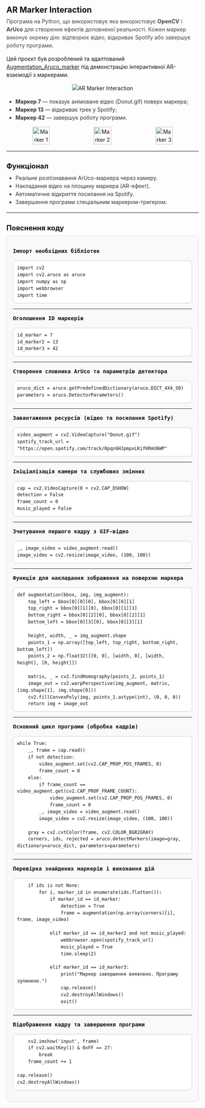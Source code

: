 <section style="font-family: -apple-system, BlinkMacSystemFont, 'Segoe UI', Roboto, 'Helvetica Neue', Arial; line-height:1.5; color:#111;">
  <h1 style="margin-bottom:0.1em;">AR Marker Interaction</h1>
  <p style="margin-top:0.2em; color:#444;">
  Програма на Python, що використовує яка використовує <b>OpenCV</b> і <b>ArUco</b> для створення ефектів доповненої реальності.
  Кожен маркер виконує окрему дію: відтворює відео, відкриває Spotify або завершує роботу програми.
</p>
<p>
  Цей проєкт був розроблений та адаптований <a href="https://github.com/codegiovanni/Augmentation_Aruco_marker.git" target="_blank">Augmentation_Aruco_marker</a> під демонстрацію інтерактивної AR-взаємодії з маркерами.
</p>
<div align="center">
  <img src="result.gif" alt="AR Marker Interaction"/>
</div>
  <ul style="color:#333">
    <li><b>Маркeр 7</b> — показує анімоване відео (Donut.gif) поверх маркера;</li>
    <li><b>Маркeр 13</b> — відкриває трек у Spotify;</li>
    <li><b>Маркeр 42</b> — завершує роботу програми.</li>
  </ul>
  <div align="center">
  <div style="display: flex; justify-content: center; gap: 10px;">
  <img src="img1.png" alt="Marker 1" style="width: 30%;">
  <img src="img2.png" alt="Marker 2" style="width: 30%;">
  <img src="img3.png" alt="Marker 3" style="width: 30%;">
</div>

  </div>

  <hr style="border:none;border-top:1px solid #eee;margin:16px 0;">

  <h2 style="font-size:1.15rem;margin-bottom:6px;">Функціонал</h2>
  <ul style="margin-top:0;color:#333">
    <li>Реальне розпізнавання ArUco-маркера через камеру.</li>
    <li>Накладання відео на площину маркера (AR-ефект).</li>
    <li>Автоматичне відкриття посилання на Spotify.</li>
    <li>Завершення програми спеціальним маркером-тригером.</li>
  </ul>

  <hr style="border:none;border-top:1px solid #eee;margin:16px 0;">

  <h2 style="font-size:1.15rem;margin-bottom:6px;">Пояснення коду</h2>

  <section style="font-family: Consolas, monospace; background:#f9f9f9; border-radius:10px; padding:16px; border:1px solid #ddd;">

<b>Імпорт необхідних бібліотек</b>
  <pre style="background:#fff; padding:10px; border-radius:8px; border:1px solid #ccc;">
<code>import cv2
import cv2.aruco as aruco
import numpy as np
import webbrowser
import time
</code></pre>
  <hr>

  <b>Оголошення ID маркерів</b>
  <pre style="background:#fff; padding:10px; border-radius:8px; border:1px solid #ccc;">
<code>id_marker = 7
id_marker2 = 13
id_marker3 = 42
</code></pre>
  <hr>

  <b>Створення словника ArUco та параметрів детектора</b>
  <pre style="background:#fff; padding:10px; border-radius:8px; border:1px solid #ccc;">
<code>aruco_dict = aruco.getPredefinedDictionary(aruco.DICT_4X4_50)
parameters = aruco.DetectorParameters()
</code></pre>
  <hr>

  <b>Завантаження ресурсів (відео та посилання Spotify)</b>
  <pre style="background:#fff; padding:10px; border-radius:8px; border:1px solid #ccc;">
<code>video_augment = cv2.VideoCapture("Donut.gif")
spotify_track_url = "https://open.spotify.com/track/0pqnGHJpmpxLKifKRmU6WP"
</code></pre>
  <hr>

  <b>Ініціалізація камери та службових змінних</b>
  <pre style="background:#fff; padding:10px; border-radius:8px; border:1px solid #ccc;">
<code>cap = cv2.VideoCapture(0 + cv2.CAP_DSHOW)
detection = False
frame_count = 0
music_played = False
</code></pre>
  <hr>

  <b>Зчитування першого кадру з GIF-відео</b>
  <pre style="background:#fff; padding:10px; border-radius:8px; border:1px solid #ccc;">
<code>_, image_video = video_augment.read()
image_video = cv2.resize(image_video, (100, 100))
</code></pre>
  <hr>

  <b>Функція для накладання зображення на поверхню маркера</b>
  <pre style="background:#fff; padding:10px; border-radius:8px; border:1px solid #ccc;">
<code>def augmentation(bbox, img, img_augment):
    top_left = bbox[0][0][0], bbox[0][0][1]
    top_right = bbox[0][1][0], bbox[0][1][1]
    bottom_right = bbox[0][2][0], bbox[0][2][1]
    bottom_left = bbox[0][3][0], bbox[0][3][1]

    height, width, _ = img_augment.shape
    points_1 = np.array([top_left, top_right, bottom_right, bottom_left])
    points_2 = np.float32([[0, 0], [width, 0], [width, height], [0, height]])

    matrix, _ = cv2.findHomography(points_2, points_1)
    image_out = cv2.warpPerspective(img_augment, matrix, (img.shape[1], img.shape[0]))
    cv2.fillConvexPoly(img, points_1.astype(int), (0, 0, 0))
    return img + image_out
</code></pre>
  <hr>

  <b>Основний цикл програми (обробка кадрів)</b>
  <pre style="background:#fff; padding:10px; border-radius:8px; border:1px solid #ccc;">
<code>while True:
    _, frame = cap.read()
    if not detection:
        video_augment.set(cv2.CAP_PROP_POS_FRAMES, 0)
        frame_count = 0
    else:
        if frame_count == video_augment.get(cv2.CAP_PROP_FRAME_COUNT):
            video_augment.set(cv2.CAP_PROP_POS_FRAMES, 0)
            frame_count = 0
        _, image_video = video_augment.read()
        image_video = cv2.resize(image_video, (100, 100))

    gray = cv2.cvtColor(frame, cv2.COLOR_BGR2GRAY)
    corners, ids, rejected = aruco.detectMarkers(image=gray, dictionary=aruco_dict, parameters=parameters)
</code></pre>
  <hr>

  <b>Перевірка знайдених маркерів і виконання дій</b>
  <pre style="background:#fff; padding:10px; border-radius:8px; border:1px solid #ccc;">
<code>    if ids is not None:
        for i, marker_id in enumerate(ids.flatten()):
            if marker_id == id_marker:
                detection = True
                frame = augmentation(np.array(corners)[i], frame, image_video)

            elif marker_id == id_marker2 and not music_played:
                webbrowser.open(spotify_track_url)
                music_played = True
                time.sleep(2)

            elif marker_id == id_marker3:
                print("Маркeр завершення виявлено. Програму зупинено.")
                cap.release()
                cv2.destroyAllWindows()
                exit()
</code></pre>
  <hr>

  <b>Відображення кадру та завершення програми</b>
  <pre style="background:#fff; padding:10px; border-radius:8px; border:1px solid #ccc;">
<code>    cv2.imshow('input', frame)
    if cv2.waitKey(1) & 0xFF == 27:
        break
    frame_count += 1

cap.release()
cv2.destroyAllWindows()
</code></pre>

</section>
